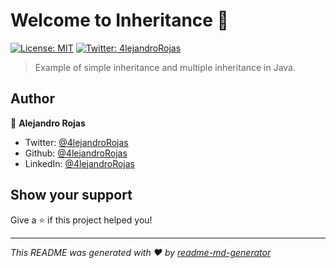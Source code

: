 # Welcome to Inheritance 👋
[![License: MIT](https://img.shields.io/badge/License-MIT-yellow.svg)](#)
[![Twitter: 4lejandroRojas](https://img.shields.io/twitter/follow/4lejandroRojas.svg?style=social)](https://twitter.com/4lejandroRojas)

> Example of simple inheritance and multiple inheritance in Java.

## Author

👤 **Alejandro Rojas**

* Twitter: [@4lejandroRojas](https://twitter.com/4lejandroRojas)
* Github: [@4lejandroRojas](https://github.com/4lejandroRojas)
* LinkedIn: [@4lejandroRojas](https://linkedin.com/in/4lejandroRojas)

## Show your support

Give a ⭐️ if this project helped you!


***
_This README was generated with ❤️ by [readme-md-generator](https://github.com/kefranabg/readme-md-generator)_